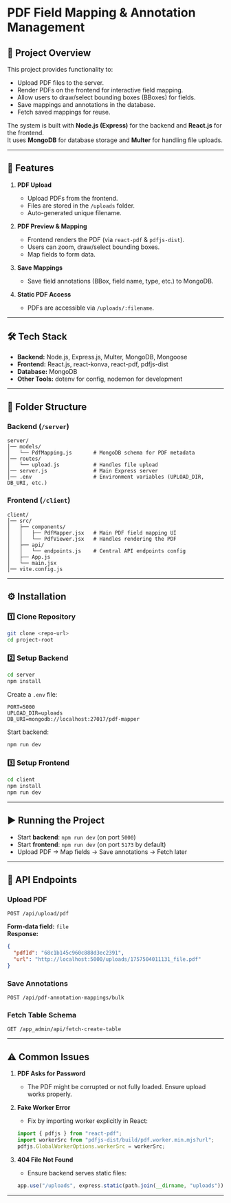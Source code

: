 


# PDF Field Mapping & Annotation Management

## 📌 Project Overview
This project provides functionality to:
- Upload PDF files to the server.
- Render PDFs on the frontend for interactive field mapping.
- Allow users to draw/select bounding boxes (BBoxes) for fields.
- Save mappings and annotations in the database.
- Fetch saved mappings for reuse.

The system is built with **Node.js (Express)** for the backend and **React.js** for the frontend.  
It uses **MongoDB** for database storage and **Multer** for handling file uploads.

---

## 🚀 Features
1. **PDF Upload**
   - Upload PDFs from the frontend.
   - Files are stored in the `/uploads` folder.
   - Auto-generated unique filename.

2. **PDF Preview & Mapping**
   - Frontend renders the PDF (via `react-pdf` & `pdfjs-dist`).
   - Users can zoom, draw/select bounding boxes.
   - Map fields to form data.

3. **Save Mappings**
   - Save field annotations (BBox, field name, type, etc.) to MongoDB.

4. **Static PDF Access**
   - PDFs are accessible via `/uploads/:filename`.

---

## 🛠️ Tech Stack
- **Backend:** Node.js, Express.js, Multer, MongoDB, Mongoose
- **Frontend:** React.js, react-konva, react-pdf, pdfjs-dist
- **Database:** MongoDB
- **Other Tools:** dotenv for config, nodemon for development

---

## 📂 Folder Structure

### Backend (`/server`)
```
server/
│── models/
│   └── PdfMapping.js       # MongoDB schema for PDF metadata
│── routes/
│   └── upload.js           # Handles file upload
│── server.js               # Main Express server
│── .env                    # Environment variables (UPLOAD_DIR, DB_URI, etc.)
```

### Frontend (`/client`)
```
client/
│── src/
│   ├── components/
│   │   ├── PdfMapper.jsx   # Main PDF field mapping UI
│   │   └── PdfViewer.jsx   # Handles rendering the PDF
│   ├── api/
│   │   └── endpoints.js    # Central API endpoints config
│   ├── App.js
│   └── main.jsx
│── vite.config.js
```

---

## ⚙️ Installation

### 1️⃣ Clone Repository
```bash
git clone <repo-url>
cd project-root
```

### 2️⃣ Setup Backend
```bash
cd server
npm install
```
Create a `.env` file:
```env
PORT=5000
UPLOAD_DIR=uploads
DB_URI=mongodb://localhost:27017/pdf-mapper
```

Start backend:
```bash
npm run dev
```

### 3️⃣ Setup Frontend
```bash
cd client
npm install
npm run dev
```

---

## ▶️ Running the Project
- Start **backend**: `npm run dev` (on port `5000`)
- Start **frontend**: `npm run dev` (on port `5173` by default)
- Upload PDF → Map fields → Save annotations → Fetch later

---

## 🔑 API Endpoints

### Upload PDF
```http
POST /api/upload/pdf
```
**Form-data field:** `file`  
**Response:**
```json
{
  "pdfId": "68c1b145c960c888d3ec2391",
  "url": "http://localhost:5000/uploads/1757504011131_file.pdf"
}
```

### Save Annotations
```http
POST /api/pdf-annotation-mappings/bulk
```

### Fetch Table Schema
```http
GET /app_admin/api/fetch-create-table
```

---

## ⚠️ Common Issues

1. **PDF Asks for Password**
   - The PDF might be corrupted or not fully loaded. Ensure upload works properly.

2. **Fake Worker Error**
   - Fix by importing worker explicitly in React:
   ```js
   import { pdfjs } from "react-pdf";
   import workerSrc from "pdfjs-dist/build/pdf.worker.min.mjs?url";
   pdfjs.GlobalWorkerOptions.workerSrc = workerSrc;
   ```

3. **404 File Not Found**
   - Ensure backend serves static files:
   ```js
   app.use("/uploads", express.static(path.join(__dirname, "uploads")));
   ```

---



